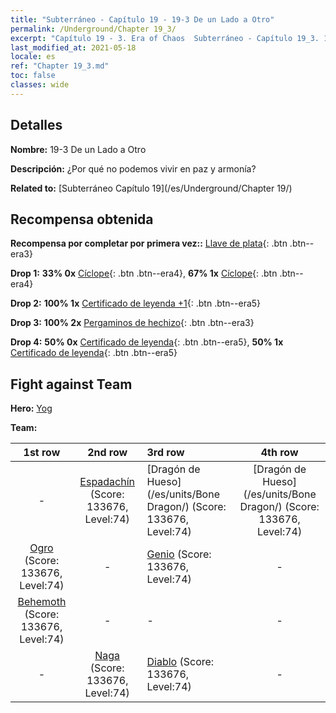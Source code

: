 ```yaml
---
title: "Subterráneo - Capítulo 19 - 19-3 De un Lado a Otro"
permalink: /Underground/Chapter 19_3/
excerpt: "Capítulo 19 - 3. Era of Chaos  Subterráneo - Capítulo 19_3. 19-3 De un Lado a Otro"
last_modified_at: 2021-05-18
locale: es
ref: "Chapter 19_3.md"
toc: false
classes: wide
---
```


## Detalles

 **Nombre:** 19-3 De un Lado a Otro

 **Descripción:** ¿Por qué no podemos vivir en paz y armonía?

 **Related to:** [Subterráneo Capítulo 19](/es/Underground/Chapter 19/)

## Recompensa obtenida

 **Recompensa por completar por primera vez::** [Llave de plata](/ItemsES/con_693/){: .btn .btn--era3}

 **Drop 1:** **33% 0x** [Cíclope](/ItemsES/unt_222/){: .btn .btn--era4}, **67% 1x** [Cíclope](/ItemsES/unt_222/){: .btn .btn--era4}

 **Drop 2:** **100% 1x** [Certificado de leyenda +1](/ItemsES/mat_74/){: .btn .btn--era5}

 **Drop 3:** **100% 2x** [Pergaminos de hechizo](/ItemsES/con_694/){: .btn .btn--era3}

 **Drop 4:** **50% 0x** [Certificado de leyenda](/ItemsES/mat_67/){: .btn .btn--era5}, **50% 1x** [Certificado de leyenda](/ItemsES/mat_67/){: .btn .btn--era5}


## Fight against Team
 **Hero:** [Yog](/es/heroes/Yog/)

 **Team:**


  | 1st row | 2nd row | 3rd row | 4th row |
  |:----:|:----:|:----|:----:|
  | - | [Espadachín](/es/units/Swordsman/) (Score: 133676, Level:74)  | [Dragón de Hueso](/es/units/Bone Dragon/) (Score: 133676, Level:74)  | [Dragón de Hueso](/es/units/Bone Dragon/) (Score: 133676, Level:74)  |
  | [Ogro](/es/units/Ogre/) (Score: 133676, Level:74)  | - | [Genio](/es/units/Genie/) (Score: 133676, Level:74)  | - |
  | [Behemoth](/es/units/Behemoth/) (Score: 133676, Level:74)  | - | - | - |
  | - | [Naga](/es/units/Naga/) (Score: 133676, Level:74)  | [Diablo](/es/units/Devil/) (Score: 133676, Level:74)  | - |



